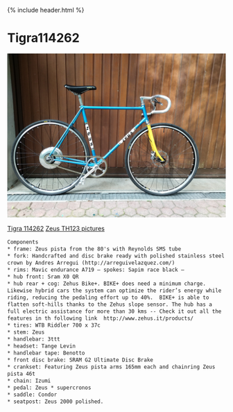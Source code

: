 {% include header.html %}

# Tigra114262 

![velominds](TH123v1.jpg)

<a href="https://www.instagram.com/velominds/">Tigra 114262</a>  <a href="https://www.pinterest.ch/velominds/circular-concept-iii/">Zeus TH123 pictures</a> 

```
Components
* frame: Zeus pista from the 80's with Reynolds SMS tube
* fork: Handcrafted and disc brake ready with polished stainless steel crown by Andres Arregui (http://arreguivelazquez.com/)
* rims: Mavic endurance A719 – spokes: Sapim race black – 
* hub front: Sram X0 QR
* hub rear + cog: Zehus Bike+. BIKE+ does need a minimum charge. Likewise hybrid cars the system can optimize the rider’s energy while riding, reducing the pedaling effort up to 40%.  BIKE+ is able to flatten soft-hills thanks to the Zehus slope sensor. The hub has a full electric assistance for more than 30 kms -- Check it out all the features in th following link  http://www.zehus.it/products/
* tires: WTB Riddler 700 x 37c
* stem: Zeus 
* handlebar: 3ttt
* headset: Tange Levin
* handlebar tape: Benotto
* front disc brake: SRAM G2 Ultimate Disc Brake
* crankset: Featuring Zeus pista arms 165mm each and chainring Zeus pista 46t
* chain: Izumi
* pedal: Zeus * supercronos
* saddle: Condor
* seatpost: Zeus 2000 polished. 
```

